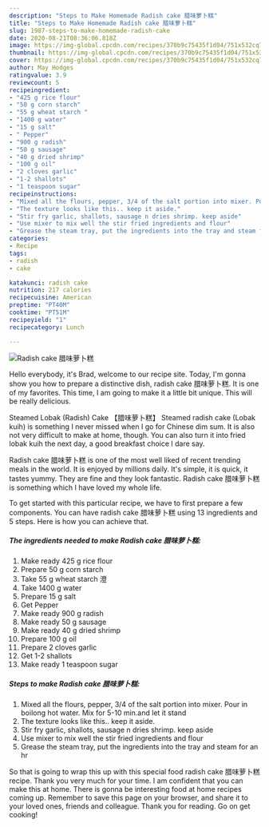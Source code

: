 ```yaml
---
description: "Steps to Make Homemade Radish cake 腊味萝卜糕"
title: "Steps to Make Homemade Radish cake 腊味萝卜糕"
slug: 1987-steps-to-make-homemade-radish-cake
date: 2020-08-21T08:36:06.818Z
image: https://img-global.cpcdn.com/recipes/370b9c75435f1d04/751x532cq70/radish-cake-腊味萝卜糕-recipe-main-photo.jpg
thumbnail: https://img-global.cpcdn.com/recipes/370b9c75435f1d04/751x532cq70/radish-cake-腊味萝卜糕-recipe-main-photo.jpg
cover: https://img-global.cpcdn.com/recipes/370b9c75435f1d04/751x532cq70/radish-cake-腊味萝卜糕-recipe-main-photo.jpg
author: May Hodges
ratingvalue: 3.9
reviewcount: 5
recipeingredient:
- "425 g rice flour"
- "50 g corn starch"
- "55 g wheat starch "
- "1400 g water"
- "15 g salt"
- " Pepper"
- "900 g radish"
- "50 g sausage"
- "40 g dried shrimp"
- "100 g oil"
- "2 cloves garlic"
- "1-2 shallots"
- "1 teaspoon sugar"
recipeinstructions:
- "Mixed all the flours, pepper, 3/4 of the salt portion into mixer. Pour in boilong hot water. Mix for 5-10 min.and let it stand"
- "The texture looks like this.. keep it aside."
- "Stir fry garlic, shallots, sausage n dries shrimp. keep aside"
- "Use mixer to mix well the stir fried ingredients and flour"
- "Grease the steam tray, put the ingredients into the tray and steam for an hr"
categories:
- Recipe
tags:
- radish
- cake

katakunci: radish cake 
nutrition: 217 calories
recipecuisine: American
preptime: "PT40M"
cooktime: "PT51M"
recipeyield: "1"
recipecategory: Lunch

---
```



![Radish cake 腊味萝卜糕](https://img-global.cpcdn.com/recipes/370b9c75435f1d04/751x532cq70/radish-cake-腊味萝卜糕-recipe-main-photo.jpg)

Hello everybody, it's Brad, welcome to our recipe site. Today, I'm gonna show you how to prepare a distinctive dish, radish cake 腊味萝卜糕. It is one of my favorites. This time, I am going to make it a little bit unique. This will be really delicious.

Steamed Lobak (Radish) Cake 【腊味萝卜糕】 Steamed radish cake (Lobak kuih) is something I never missed when I go for Chinese dim sum. It is also not very difficult to make at home, though. You can also turn it into fried lobak kuih the next day, a good breakfast choice I dare say.

Radish cake 腊味萝卜糕 is one of the most well liked of recent trending meals in the world. It is enjoyed by millions daily. It's simple, it is quick, it tastes yummy. They are fine and they look fantastic. Radish cake 腊味萝卜糕 is something which I have loved my whole life.


To get started with this particular recipe, we have to first prepare a few components. You can have radish cake 腊味萝卜糕 using 13 ingredients and 5 steps. Here is how you can achieve that.

<!--inarticleads1-->

##### The ingredients needed to make Radish cake 腊味萝卜糕:

1. Make ready 425 g rice flour
1. Prepare 50 g corn starch
1. Take 55 g wheat starch 澄
1. Take 1400 g water
1. Prepare 15 g salt
1. Get  Pepper
1. Make ready 900 g radish
1. Make ready 50 g sausage
1. Make ready 40 g dried shrimp
1. Prepare 100 g oil
1. Prepare 2 cloves garlic
1. Get 1-2 shallots
1. Make ready 1 teaspoon sugar




<!--inarticleads2-->

##### Steps to make Radish cake 腊味萝卜糕:

1. Mixed all the flours, pepper, 3/4 of the salt portion into mixer. Pour in boilong hot water. Mix for 5-10 min.and let it stand
1. The texture looks like this.. keep it aside.
1. Stir fry garlic, shallots, sausage n dries shrimp. keep aside
1. Use mixer to mix well the stir fried ingredients and flour
1. Grease the steam tray, put the ingredients into the tray and steam for an hr




So that is going to wrap this up with this special food radish cake 腊味萝卜糕 recipe. Thank you very much for your time. I am confident that you can make this at home. There is gonna be interesting food at home recipes coming up. Remember to save this page on your browser, and share it to your loved ones, friends and colleague. Thank you for reading. Go on get cooking!
